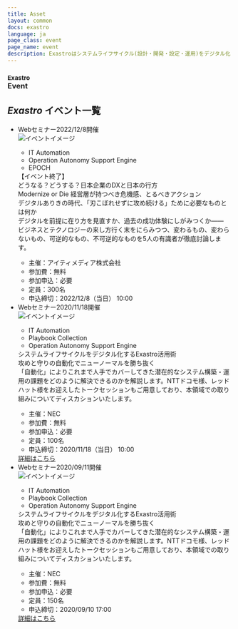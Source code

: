 ```yaml
---
title: Asset
layout: common
docs: exastro
language: ja
page_class: event
page_name: event
description: Exastroはシステムライフサイクル(設計・開発・設定・運用)をデジタル化・自動化・省力化することを目的としたオープンソースのソフトウェアスイートです。
---
```

<main>

<article>

<div id="articleTitle">
  <section>
    <div class="sectionInner">
      <h1><small>Exastro</small><br>
      Event</h1>
    </div>
  </section>
</div>

<div id="articleBody">

<section id="newsList">
<div class="sectionInner">

<h2><em>Exastro</em> イベント一覧</h2>

<ul class="eventList">

  <li class="eventListItem">
    <div class="eventListData">
      <div class="eventListDate"><span class="eventListType">Webセミナー</span>2022/12/8開催</div>
      <div class="eventListMainImage">
        <img class="eventListImage" src="https://exastro-suite.github.io/docs/asset/event_img/20221208.png" alt="イベントイメージ">
      </div>
      <div class="eventListOverview">
        <div class="eventListTag"><i class="fas fa-tag"></i>
          <ul class="eventListTagList">
            <li class="eventListTagItem"><span class="eventTag ita">IT Automation</span></li>
            <li class="eventListTagItem"><span class="eventTag oase">Operation Autonomy Support Engine</span></li>
            <li class="eventListTagItem"><span class="eventTag epoch">EPOCH</span></li>
          </ul>
        </div>
        <div class="eventListTitle"><span class="popularity">【イベント終了】</span><br>
        どうなる？どうする？日本企業のDXと日本の行方</div>
        <div class="eventListSubTitle">Modernize or Die 経営層が持つべき危機感、とるべきアクション</div>
        <div class="eventListSummary">
          デジタルありきの時代、「刃こぼれせずに攻め続ける」ために必要なものとは何か<br>デジタルを前提に在り方を見直すか、過去の成功体験にしがみつくか――<br>
ビジネスとテクノロジーの来し方行く末をにらみつつ、変わるもの、変わらないもの、可逆的なもの、不可逆的なものを5人の有識者が徹底討論します。
        </div>
        <div class="eventListMeta">
          <ul class="eventListMetaList">
            <li class="eventListMetaItem">主催：アイティメディア株式会社</li>
            <li class="eventListMetaItem">参加費：無料</li>
            <li class="eventListMetaItem">参加申込：必要</li>
            <li class="eventListMetaItem">定員：300名</li>
            <li class="eventListMetaItem">申込締切：2022/12/8（当日） 10:00</li>
          </ul>
        </div>
      </div>
      <!--<div class="eventListDetail"><a class="eventListLink touch" href="https://v2.nex-pro.com/campaign/47120/apply?group=nec03" target="_blank"><span>詳細はこちら</span></a></div>-->
    </div>
  </li>
  
  <li class="eventListItem">
    <div class="eventListData">
      <div class="eventListDate"><span class="eventListType">Webセミナー</span>2020/11/18開催</div>
      <div class="eventListMainImage">
        <img class="eventListImage" src="https://exastro-suite.github.io/docs/asset/event_img/20200911.jpg" alt="イベントイメージ">
      </div>
      <div class="eventListOverview">
        <div class="eventListTag"><i class="fas fa-tag"></i>
          <ul class="eventListTagList">
            <li class="eventListTagItem"><span class="eventTag ita">IT Automation</span></li>
            <li class="eventListTagItem"><span class="eventTag pc">Playbook Collection</span></li>
            <li class="eventListTagItem"><span class="eventTag oase">Operation Autonomy Support Engine</span></li>
          </ul>
        </div>
        <div class="eventListTitle">
        システムライフサイクルをデジタル化するExastro活用術</div>
        <div class="eventListSubTitle">攻めと守りの自動化でニューノーマルを勝ち抜く</div>
        <div class="eventListSummary">
          「自動化」によりこれまで人手でカバーしてきた潜在的なシステム構築・運用の課題をどのように解決できるのかを解説します。NTTドコモ様、レッドハット様をお迎えしたトークセッションもご用意しており、本領域での取り組みについてディスカションいたします。
        </div>
        <div class="eventListMeta">
          <ul class="eventListMetaList">
            <li class="eventListMetaItem">主催：NEC</li>
            <li class="eventListMetaItem">参加費：無料</li>
            <li class="eventListMetaItem">参加申込：必要</li>
            <li class="eventListMetaItem">定員：100名</li>
            <li class="eventListMetaItem">申込締切：2020/11/18（当日） 10:00</li>
          </ul>
        </div>
      </div>
      <div class="eventListDetail"><a class="eventListLink touch" href="/event/20201118.html"><span>詳細はこちら</span></a></div>
    </div>
  </li>

  <li class="eventListItem">
    <div class="eventListData">
      <div class="eventListDate"><span class="eventListType">Webセミナー</span>2020/09/11開催</div>
      <div class="eventListMainImage">
        <img class="eventListImage" src="https://exastro-suite.github.io/docs/asset/event_img/20200911.jpg" alt="イベントイメージ">
      </div>
      <div class="eventListOverview">
        <div class="eventListTag"><i class="fas fa-tag"></i>
          <ul class="eventListTagList">
            <li class="eventListTagItem"><span class="eventTag ita">IT Automation</span></li>
            <li class="eventListTagItem"><span class="eventTag pc">Playbook Collection</span></li>
            <li class="eventListTagItem"><span class="eventTag oase">Operation Autonomy Support Engine</span></li>
          </ul>
        </div>
        <div class="eventListTitle">システムライフサイクルをデジタル化するExastro活用術</div>
        <div class="eventListSubTitle">攻めと守りの自動化でニューノーマルを勝ち抜く</div>
        <div class="eventListSummary">
          「自動化」によりこれまで人手でカバーしてきた潜在的なシステム構築・運用の課題をどのように解決できるのかを解説します。NTTドコモ様、レッドハット様をお迎えしたトークセッションもご用意しており、本領域での取り組みについてディスカションいたします。
        </div>
        <div class="eventListMeta">
          <ul class="eventListMetaList">
            <li class="eventListMetaItem">主催：NEC</li>
            <li class="eventListMetaItem">参加費：無料</li>
            <li class="eventListMetaItem">参加申込：必要</li>
            <li class="eventListMetaItem">定員：150名</li>
            <li class="eventListMetaItem">申込締切：2020/09/10 17:00</li>
          </ul>
        </div>
      </div>
      <div class="eventListDetail"><a class="eventListLink touch" href="/event/20200911.html"><span>詳細はこちら</span></a></div>
    </div>
  </li>

</ul>

</div>
</section>

</div>
<!-- / #terminalBody -->


<!-- InstanceEndEditable -->
</article>

</main>